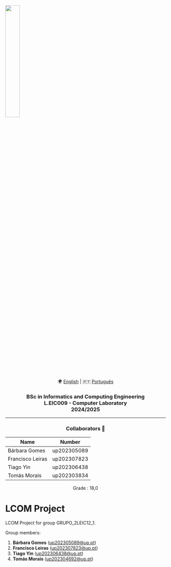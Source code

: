 <img src='https://sigarra.up.pt/feup/pt/imagens/LogotipoSI' width="30%"/>

<div align="center">
🌍 <a href="README.md">English</a> | 🇵🇹 <a href="README.pt.md">Português</a>
</div>

<h3 align="center">BSc in Informatics and Computing Engineering<br>L.EIC009 - Computer Laboratory<br> 2024/2025 </h3>

---
<h3 align="center"> Collaborators &#129309 </h2>

<div align="center">

| Name             | Number      |
|------------------|-------------|
| Bárbara Gomes    | up202305089 |
| Francisco Leiras | up202307823 |
| Tiago Yin        | up202306438 |
| Tomás Morais     | up202303834 |

Grade : 18,0

</div>

# LCOM Project

LCOM Project for group GRUPO_2LEIC12_1.

Group members:

1. **Bárbara Gomes** (up202305089@up.pt)
2. **Francisco Leiras** (up202307823@up.pt)
3. **Tiago Yin** (up202306438@up.pt)
4. **Tomás Morais** (up202304692@up.pt)
